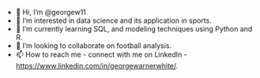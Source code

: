 - 👋 Hi, I’m @georgew11
- 👀 I’m interested in data science and its application in sports.
- 🌱 I’m currently learning SQL, and modeling techniques using Python and R.
- 🏈 I’m looking to collaborate on football analysis.
- 📫 How to reach me - connect with me on LinkedIn - https://www.linkedin.com/in/georgewarnerwhite/. 
